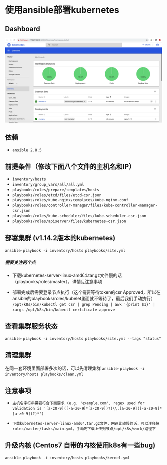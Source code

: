 # 使用ansible部署kubernetes

## Dashboard
![Dashboard](images/dashboard.jpg)

## 依赖
* `ansible 2.8.5`

## 前提条件（修改下面八个文件的主机名和IP）
* `inventory/hosts`
* `inventory/group_vars/all/all.yml`
* `playbooks/roles/prepare/templates/hosts` 
* `playbooks/roles/etcd/files/etcd-csr.json`
* `playbooks/roles/kube-nginx/templates/kube-nginx.conf`
* `playbooks/roles/controller-manager/files/kube-controller-manager-csr.json`
* `playbooks/roles/kube-scheduler/files/kube-scheduler-csr.json`
* `playbooks/roles/apiserver/files/kubernetes-csr.json`

## 部署集群 (v1.14.2版本的kubernetes)
`ansible-playbook -i inventory/hosts playbooks/site.yml`

##### 需要关注两个点
* 下载kubernetes-server-linux-amd64.tar.gz文件慢的话（playbooks/roles/master），详情见注意事项

* 部署完成后需要登录节点执行（这个需要等待token的csr Approved，所以在ansible的playbooks/roles/kubelet里面就不等待了，最后我们手动执行）
`/opt/k8s/bin/kubectl get csr | grep Pending | awk '{print $1}' | xargs /opt/k8s/bin/kubectl certificate approve`

## 查看集群服务状态
`ansible-playbook -i inventory/hosts playbooks/site.yml --tags "status"`

## 清理集群
在同一套环境里面部署多次的话，可以先清理集群
`ansible-playbook -i inventory/hosts playbooks/clean.yml`

## 注意事项
* `主机名字符串需要符合下面要求 (e.g. 'example.com', regex used for validation is '[a-z0-9]([-a-z0-9]*[a-z0-9])?(\\.[a-z0-9]([-a-z0-9]*[a-z0-9])?)*')`

* `下载kubernetes-server-linux-amd64.tar.gz文件，网速比较慢的话，可以注释掉roles/master/tasks/main.yml，手动先下载上传到节点/opt/k8s/work/路径下`

## 升级内核 (Centos7 自带的内核使用k8s有一些bug)
`ansible-playbook -i inventory/hosts playbooks/kernel.yml`
